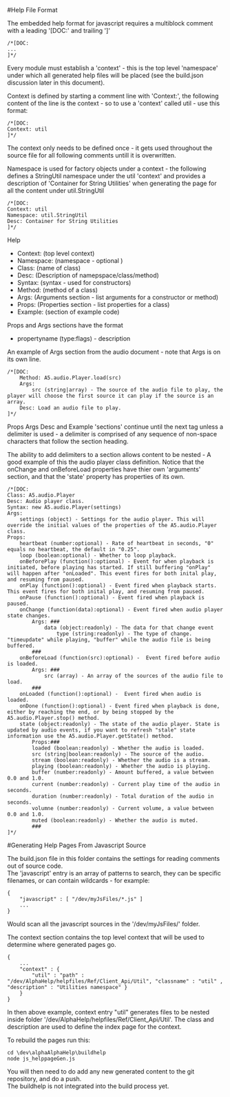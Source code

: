 #Help File Format

The embedded help format for javascript requires a multiblock comment with a leading '[DOC:' and trailing ']' 

```
/*[DOC:
...
]*/
```

Every module must establish a 'context' - this is the top level 'namespace' under which all generated help files will be placed 
(see the build.json discussion later in this document).

Context is defined by starting a comment line with 'Context:', the following content of the line is the context - so to use a 'context' called util -
use this format:  

```
/*[DOC:
Context: util
]*/
```

The context only needs to be defined once - it gets used throughout the source file for all following comments untill it is overwritten.

Namespace is used for factory objects under a context - the following defines a StringUtil namespace under the util 'context' and provides a description of 'Container for String Utilities'
when generating the page for all the content under util.StringUtil

```
/*[DOC:
Context: util
Namespace: util.StringUtil
Desc: Container for String Utilities
]*/
```

Help

- Context: (top level context)
- Namespace: (namespace - optional )
- Class: (name of class)
- Desc: (Description of namepspace/class/method)
- Syntax: (syntax - used for constructors)
- Method: (method of a class)
- Args: (Arguments section - list arguments for a constructor or method)
- Props: (Properties section - list properties for a class)
- Example: (section of example code)

Props and Args sections have the format

 - propertyname (type:flags) - description


An example of Args section from the audio document - note that Args is on its own line. 

```
/*[DOC:
    Method: A5.audio.Player.load(src)
    Args:
        src (string|array) - The source of the audio file to play, the player will choose the first source it can play if the source is an array.
    Desc: Load an audio file to play.
]*/ 
```

Props Args Desc and Example 'sections' continue until the next tag unless a delimiter is used - a delimiter is comprised of any sequence of 
non-space characters that follow the section heading.

The ability to add delimiters to a section allows content to be nested - A good example of this the audio player class definition.
Notice that the onChange and onBeforeLoad properties have thier own 'arguments' section, and that the 'state' property has 
properties of its own.

```
/*[DOC:
Class: A5.audio.Player
Desc: Audio player class.
Syntax: new A5.audio.Player(settings)
Args:
	settings (object) - Settings for the audio player. This will override the initial values of the properties of the A5.audio.Player class.
Props:
	heartbeat (number:optional) - Rate of heartbeat in seconds, "0" equals no heartbeat, the default in "0.25".
	loop (boolean:optional) - Whether to loop playback.
	onBeforePlay (function():optional) - Event for when playback is initiated, before playing has started. If still buffering "onPlay" will happen after "onLoaded". This event fires for both inital play, and resuming from paused.
	onPlay (function():optional) - Event fired when playback starts. This event fires for both inital play, and resuming from paused.
	onPause (function():optional) - Event fired when playback is paused.
	onChange (function(data):optional) - Event fired when audio player state changes.
		Args: ###
			data (object:readonly) - The data for that change event
				type (string:readonly) - The type of change. "timeupdate" while playing, "buffer" while the audio file is being buffered.
		###
	onBeforeLoad (function(src):optional) -  Event fired before audio is loaded.
		Args: ###
			src (array) - An array of the sources of the audio file to load.
		###
	onLoaded (function():optional) -  Event fired when audio is loaded.
	onDone (function():optional) - Event fired when playback is done, either by reaching the end, or by being stopped by the A5.audio.Player.stop() method.
	state (object:readonly) - The state of the audio player. State is updated by audio events, if you want to refresh "stale" state information use the A5.audio.Player.getState() method.
        Props:###
		loaded (boolean:readonly) - Whether the audio is loaded.
		src (string|boolean:readonly) - The source of the audio.
		stream (boolean:readonly) - Whether the audio is a stream.
		playing (boolean:readonly) - Whether the audio is playing.
		buffer (number:readonly) - Amount buffered, a value between 0.0 and 1.0.
		current (number:readonly) - Current play time of the audio in seconds.
		duration (number:readonly) - Total duration of the audio in seconds.
		volumne (number:readonly) - Current volume, a value between 0.0 and 1.0.
		muted (boolean:readonly) - Whether the audio is muted.
        ###
]*/
```


#Generating Help Pages From Javascript Source

The build.json file in this folder contains the settings for reading comments out of source code.  
The 'javascript' entry is an array of patterns to search, they can be specific filenames, or can 
contain wildcards - for example:

```
{
    "javascript" : [ "/dev/myJsFiles/*.js" ]
    ...
}
```

Would scan all the javascript sources in the '/dev/myJsFiles/' folder.

The context section contains the top level context that will be used to determine where generated pages go.

 
```
{    
    ...
    "context" : {
        "util" : "path" : "/dev/AlphaHelp/helpfiles/Ref/Client_Api/Util", "classname" : "util" , "description" : "Utilities namespace" }
    }
}
```

In then above example, context entry "util" generates files to be nested inside folder '/dev/AlphaHelp/helpfiles/Ref/Client_Api/Util'.
The class and description are used to define the index page for the context.

To rebuild the pages run this:

```
cd \dev\alphaAlphaHelp\buildhelp
node js_helppageGen.js
```

You will then need to do add any new generated content to the git repository, and do a push.  
The buildhelp is not integrated into the build process yet.   
